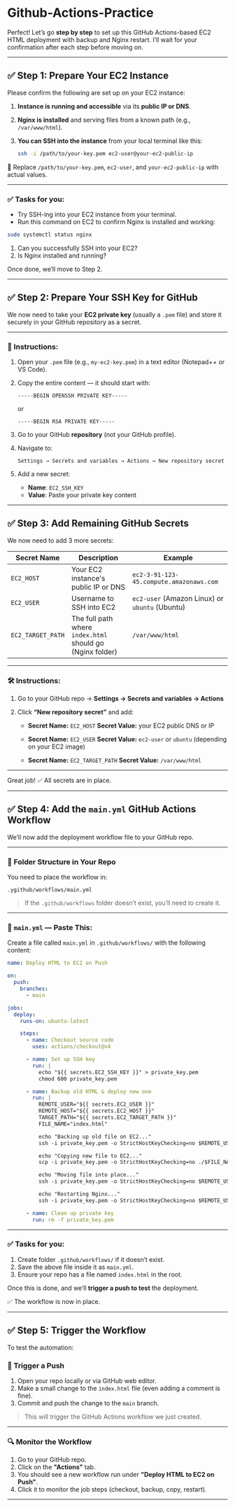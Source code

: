 # Github-Actions-Practice

Perfect! Let’s go **step by step** to set up this GitHub Actions-based EC2 HTML deployment with backup and Nginx restart. I’ll wait for your confirmation after each step before moving on.

---

## ✅ Step 1: Prepare Your EC2 Instance

Please confirm the following are set up on your EC2 instance:

1. **Instance is running and accessible** via its **public IP or DNS**.
2. **Nginx is installed** and serving files from a known path (e.g., `/var/www/html`).
3. **You can SSH into the instance** from your local terminal like this:

   ```bash
   ssh -i /path/to/your-key.pem ec2-user@your-ec2-public-ip
   ```

📌 Replace `/path/to/your-key.pem`, `ec2-user`, and `your-ec2-public-ip` with actual values.

---

### ✅ Tasks for you:

* Try SSH-ing into your EC2 instance from your terminal.
* Run this command on EC2 to confirm Nginx is installed and working:

```bash
sudo systemctl status nginx
```

1. Can you successfully SSH into your EC2?
2. Is Nginx installed and running?

Once done, we’ll move to Step 2.

---

## ✅ Step 2: Prepare Your SSH Key for GitHub

We now need to take your **EC2 private key** (usually a `.pem` file) and store it securely in your GitHub repository as a secret.

---

### 🔐 Instructions:

1. Open your `.pem` file (e.g., `my-ec2-key.pem`) in a text editor (Notepad++ or VS Code).

2. Copy the entire content — it should start with:

   ```
   -----BEGIN OPENSSH PRIVATE KEY-----
   ```

   or

   ```
   -----BEGIN RSA PRIVATE KEY-----
   ```

3. Go to your GitHub **repository** (not your GitHub profile).

4. Navigate to:

   ```
   Settings → Secrets and variables → Actions → New repository secret
   ```

5. Add a new secret:

   * **Name**: `EC2_SSH_KEY`
   * **Value**: Paste your private key content

---


## ✅ Step 3: Add Remaining GitHub Secrets

We now need to add 3 more secrets:

| Secret Name       | Description                                               | Example                                        |
| ----------------- | --------------------------------------------------------- | ---------------------------------------------- |
| `EC2_HOST`        | Your EC2 instance's public IP or DNS                      | `ec2-3-91-123-45.compute.amazonaws.com`        |
| `EC2_USER`        | Username to SSH into EC2                                  | `ec2-user` (Amazon Linux) or `ubuntu` (Ubuntu) |
| `EC2_TARGET_PATH` | The full path where `index.html` should go (Nginx folder) | `/var/www/html`                                |

---

### 🛠️ Instructions:

1. Go to your GitHub repo → **Settings → Secrets and variables → Actions**
2. Click **“New repository secret”** and add:

   * **Secret Name:** `EC2_HOST`
     **Secret Value:** your EC2 public DNS or IP

   * **Secret Name:** `EC2_USER`
     **Secret Value:** `ec2-user` or `ubuntu` (depending on your EC2 image)

   * **Secret Name:** `EC2_TARGET_PATH`
     **Secret Value:** `/var/www/html`

---

Great job! ✅ All secrets are in place.

---

## ✅ Step 4: Add the `main.yml` GitHub Actions Workflow

We’ll now add the deployment workflow file to your GitHub repo.

---

### 📁 Folder Structure in Your Repo

You need to place the workflow in:

```
.ygithub/workflows/main.yml
```

> If the `.github/workflows` folder doesn’t exist, you’ll need to create it.

---

### 📄 `main.yml` — Paste This:

Create a file called `main.yml` in `.github/workflows/` with the following content:

```yaml
name: Deploy HTML to EC2 on Push

on:
  push:
    branches:
      - main

jobs:
  deploy:
    runs-on: ubuntu-latest

    steps:
      - name: Checkout source code
        uses: actions/checkout@v4

      - name: Set up SSH key
        run: |
          echo "${{ secrets.EC2_SSH_KEY }}" > private_key.pem
          chmod 600 private_key.pem

      - name: Backup old HTML & deploy new one
        run: |
          REMOTE_USER="${{ secrets.EC2_USER }}"
          REMOTE_HOST="${{ secrets.EC2_HOST }}"
          TARGET_PATH="${{ secrets.EC2_TARGET_PATH }}"
          FILE_NAME="index.html"

          echo "Backing up old file on EC2..."
          ssh -i private_key.pem -o StrictHostKeyChecking=no $REMOTE_USER@$REMOTE_HOST "sudo cp $TARGET_PATH/$FILE_NAME $TARGET_PATH/${FILE_NAME}.bak || echo 'No previous file to back up.'"

          echo "Copying new file to EC2..."
          scp -i private_key.pem -o StrictHostKeyChecking=no ./$FILE_NAME $REMOTE_USER@$REMOTE_HOST:/tmp/

          echo "Moving file into place..."
          ssh -i private_key.pem -o StrictHostKeyChecking=no $REMOTE_USER@$REMOTE_HOST "sudo mv /tmp/$FILE_NAME $TARGET_PATH/$FILE_NAME"

          echo "Restarting Nginx..."
          ssh -i private_key.pem -o StrictHostKeyChecking=no $REMOTE_USER@$REMOTE_HOST "sudo systemctl restart nginx"

      - name: Clean up private key
        run: rm -f private_key.pem
```

---

### ✅ Tasks for you:

1. Create folder `.github/workflows/` if it doesn’t exist.
2. Save the above file inside it as `main.yml`.
3. Ensure your repo has a file named `index.html` in the root.

Once this is done, and we’ll **trigger a push to test** the deployment.

✅ The workflow is now in place.

---

## ✅ Step 5: Trigger the Workflow

To test the automation:

### 🧪 Trigger a Push

1. Open your repo locally or via GitHub web editor.
2. Make a small change to the `index.html` file (even adding a comment is fine).
3. Commit and push the change to the `main` branch.

> This will trigger the GitHub Actions workflow we just created.

---

### 🔍 Monitor the Workflow

1. Go to your GitHub repo.
2. Click on the **"Actions"** tab.
3. You should see a new workflow run under **"Deploy HTML to EC2 on Push"**.
4. Click it to monitor the job steps (checkout, backup, copy, restart).

---


